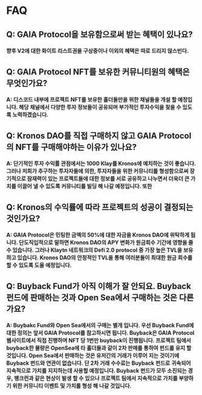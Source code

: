 # FAQ

## Q: GAIA Protocol을 보유함으로써 받는 혜택이 있나요?

#### 향후 V2에 대한 화이트 리스트권을 구상중이나 이외의 혜택은 따로 드리지 않스빈다.

## Q: GAIA Protocol NFT를 보유한 커뮤니티원의 혜택은 무엇인가요?

#### A: 디스코드 내부에 프로젝트 NFT를 보유한 홀더들만을 위한 채널들을 개설 할 예정입니다. 해당 채널에서 다양한 투자 정보들이 공유되며 부가적인 투자수익을 찾을 수 있도록 노력하겠습니다.

## Q: Kronos DAO를 직접 구매하지 않고 GAIA Protocol의 NFT를 구매해야하는 이유가 있나요?

#### A: 단기적인 투자 수익률 관점에서는 1000 Klay를 Kronos에 예치하는 것이 좋습니다. 그러나 저희가 추구하는 투자자들에 의한, 투자자들을 위한 커뮤니티를 형성함으로써 장기적으로 잠재력이 있는 프로젝트들에 대한 정보를 서로 공유하고 나누면서 더욱더 큰 가치를 이끌어 낼 수 있도록 커뮤니티를 빌딩 해 나갈 예정입니다. 또한 

## Q: Kronos의 수익률에 따라 프로젝트의 성공이 결정되는 것인가요?

#### A: GAIA Protocol은 민팅한 금액의 50%에 대한 자금을 Kronos DAO에 위탁하게 됩니다. 단도직입적으로 말하면 Kronos DAO의 APY 변화가 원금회수 기간에 영향을 줄 수 있습니다. 그러나 Klaytn 네트워크의 Defi 2.0 protocol 중 가장 높은 TVL을 보유하고 있습니다. Kronos DAO의 안정적인 TVL을 통해 여러분들이 최대한 원금 회수를 할 수 있도록 도울 예정입니다.

## Q: Buyback Fund가 아직 이해가 잘 안되요. Buyback 펀드에 판매하는 것과 Open Sea에서 구매하는 것은 다른가요?

#### A: Buybakc Fund와 Open Sea에서의 구매는 별개 입니다. 우선 Buyback Fund에 대한 정의는 앞서 GAIA Protocol를 참고하시면 됩니다. Buyback은 GAIA Protocol 웹사이트에서 직접 진행하며 NFT 당 1번만 buyback이 진행됩니다. 프로젝트 팀에서 buyback한 물량은 OpenSea에 타 홀더들과 같이 2차 판매를 통하여 펀드를 유지 할 것입니다. Open Sea에서 판매하는 것은 유저간의 거래가 이루어 지는 것이기에 Buyback 펀드와 연관이 없습니다. 단 2차 거래 수수료는 Buyback 펀드로 귀속되어 지속적으로 가치를 지지하는데 사용할 예정입니다.  Buyback 펀드가 모두 소진되는 경우, 뱅크런과 같은 현상이 발생 할 수 있으나 프로젝트 팀에서 지속적으로 가치를 부양하기 위한 커뮤니티 이벤트 및 가치를 형성 해 나갈 것입니다.
